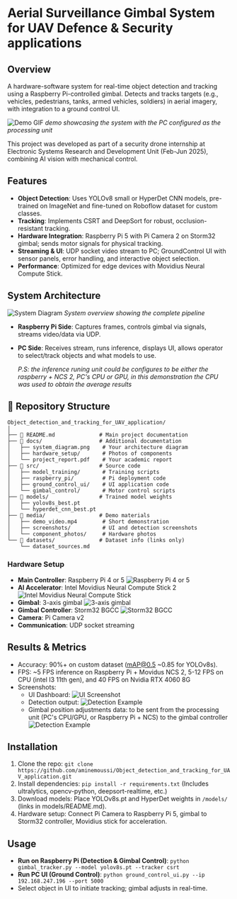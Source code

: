 # Aerial Surveillance Gimbal System for UAV Defence & Security applications

## Overview

A hardware-software system for real-time object detection and tracking using a Raspberry Pi-controlled gimbal. Detects and tracks targets (e.g., vehicles, pedestrians, tanks, armed vehicles, soldiers) in aerial imagery, with integration to a ground control UI.

![Demo GIF](media/demo.gif)
*demo showcasing the system with the PC configured as the processing unit*

This project was developed as part of a security drone internship at Electronic Systems Research and Development Unit (Feb-Jun 2025), combining AI vision with mechanical control.

## Features
- **Object Detection**: Uses YOLOv8 small or HyperDet CNN models, pre-trained on ImageNet and fine-tuned on Roboflow dataset for custom classes.
- **Tracking**: Implements CSRT and DeepSort for robust, occlusion-resistant tracking.
- **Hardware Integration**: Raspberry Pi 5 with Pi Camera 2 on Storm32 gimbal; sends motor signals for physical tracking.
- **Streaming & UI**: UDP socket video stream to PC; GroundControl UI with sensor panels, error handling, and interactive object selection.
- **Performance**: Optimized for edge devices with Movidius Neural Compute Stick.

## System Architecture
![System Diagram](media/2025-09-25_23-33.png)
*System overview showing the complete pipeline*

- **Raspberry Pi Side**: Captures frames, controls gimbal via signals, streams video/data via UDP.
- **PC Side**: Receives stream, runs inference, displays UI, allows operator to select/track objects and what models to use.
  
  *P.S: the inference runing unit could be configures to be either the raspberry + NCS 2, PC's CPU or GPU, in this demonstration the CPU was used to obtain the average results*


## 📁 Repository Structure
```
Object_detection_and_tracking_for_UAV_application/
│
├── 📄 README.md              # Main project documentation
├── 📁 docs/                  # Additional documentation
│   ├── system_diagram.png    # Your architecture diagram
│   ├── hardware_setup/       # Photos of components
│   └── project_report.pdf    # Your academic report
├── 📁 src/                   # Source code
│   ├── model_training/       # Training scripts
│   ├── raspberry_pi/         # Pi deployment code
│   ├── ground_control_ui/    # UI application code
│   └── gimbal_control/       # Motor control scripts
├── 📁 models/                # Trained model weights
│   ├── yolov8s_best.pt
│   └── hyperdet_cnn_best.pt
├── 📁 media/                 # Demo materials
│   ├── demo_video.mp4        # Short demonstration
│   ├── screenshots/          # UI and detection screenshots
│   └── component_photos/     # Hardware photos
└── 📁 datasets/              # Dataset info (links only)
    └── dataset_sources.md
```

### Hardware Setup
- **Main Controller**: Raspberry Pi 4 or 5 ![Raspberry Pi 4 or 5](media/raspberry_pi.png)
- **AI Accelerator**: Intel Movidius Neural Compute Stick 2 ![Intel Movidius Neural Compute Stick](media/ncs.png)
- **Gimbal**: 3-axis gimbal ![3-axis gimbal](media/gimbal1.png)
- **Gimbal Controller**: Storm32 BGCC ![Storm32 BGCC](media/gimbal2.png)
- **Camera**: Pi Camera v2 
- **Communication**: UDP socket streaming

## Results & Metrics
- Accuracy: 90%+ on custom dataset (mAP@0.5 ~0.85 for YOLOv8s).
- FPS: ~5 FPS inference on Raspberry Pi + Movidus NCS 2, 5-12 FPS on CPU (intel I3 11th gen), and 40 FPS on Nvidia RTX 4060 8G
- Screenshots:
  - UI Dashboard: ![UI Screenshot](media/ui-screenshot.png)
  - Detection output: ![Detection Example](images/detection-screenshot.png)
  - Gimbal position adjustments data: to be sent from the processing unit (PC's CPU/GPU, or Raspberry Pi + NCS) to the gimbal controller ![Detection Example](images/detection-screenshot.png)



## Installation
1. Clone the repo: `git clone https://github.com/aminemoussi/Object_detection_and_tracking_for_UAV_application.git`
2. Install dependencies: `pip install -r requirements.txt` (Includes ultralytics, opencv-python, deepsort-realtime, etc.)
3. Download models: Place YOLOv8s.pt and HyperDet weights in `/models/` (links in models/README.md).
4. Hardware setup: Connect Pi Camera to Raspberry Pi 5, gimbal to Storm32 controller, Movidius stick for acceleration.

## Usage
- **Run on Raspberry Pi (Detection & Gimbal Control)**: `python gimbal_tracker.py --model yolov8s.pt --tracker csrt`
- **Run PC UI (Ground Control)**: `python ground_control_ui.py --ip 192.168.247.196 --port 5000`
- Select object in UI to initiate tracking; gimbal adjusts in real-time.


